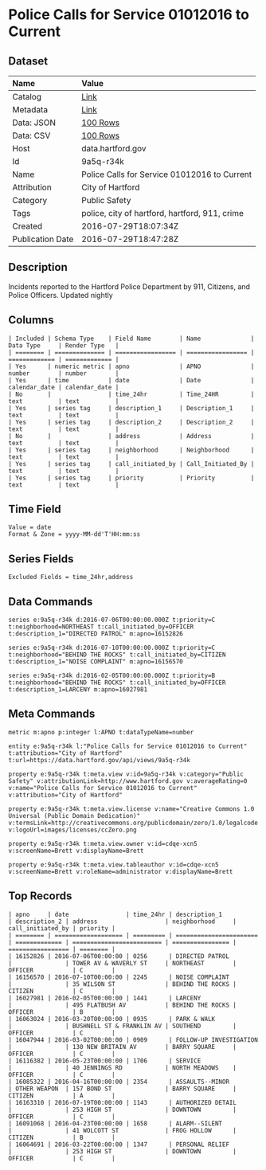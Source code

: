 # Police Calls for Service 01012016 to Current

## Dataset

| Name | Value |
| :--- | :---- |
| Catalog | [Link](https://catalog.data.gov/dataset/police-calls-for-service-01012016-to-current) |
| Metadata | [Link](https://data.hartford.gov/api/views/9a5q-r34k) |
| Data: JSON | [100 Rows](https://data.hartford.gov/api/views/9a5q-r34k/rows.json?max_rows=100) |
| Data: CSV | [100 Rows](https://data.hartford.gov/api/views/9a5q-r34k/rows.csv?max_rows=100) |
| Host | data.hartford.gov |
| Id | 9a5q-r34k |
| Name | Police Calls for Service 01012016 to Current |
| Attribution | City of Hartford |
| Category | Public Safety |
| Tags | police, city of hartford, hartford, 911, crime |
| Created | 2016-07-29T18:07:34Z |
| Publication Date | 2016-07-29T18:47:28Z |

## Description

Incidents reported to the Hartford Police Department by 911, Citizens, and Police Officers. Updated nightly

## Columns

```ls
| Included | Schema Type    | Field Name        | Name              | Data Type     | Render Type   |
| ======== | ============== | ================= | ================= | ============= | ============= |
| Yes      | numeric metric | apno              | APNO              | number        | number        |
| Yes      | time           | date              | Date              | calendar_date | calendar_date |
| No       |                | time_24hr         | Time_24HR         | text          | text          |
| Yes      | series tag     | description_1     | Description_1     | text          | text          |
| Yes      | series tag     | description_2     | Description_2     | text          | text          |
| No       |                | address           | Address           | text          | text          |
| Yes      | series tag     | neighborhood      | Neighborhood      | text          | text          |
| Yes      | series tag     | call_initiated_by | Call_Initiated_By | text          | text          |
| Yes      | series tag     | priority          | Priority          | text          | text          |
```

## Time Field

```ls
Value = date
Format & Zone = yyyy-MM-dd'T'HH:mm:ss
```

## Series Fields

```ls
Excluded Fields = time_24hr,address
```

## Data Commands

```ls
series e:9a5q-r34k d:2016-07-06T00:00:00.000Z t:priority=C t:neighborhood=NORTHEAST t:call_initiated_by=OFFICER t:description_1="DIRECTED PATROL" m:apno=16152826

series e:9a5q-r34k d:2016-07-10T00:00:00.000Z t:priority=C t:neighborhood="BEHIND THE ROCKS" t:call_initiated_by=CITIZEN t:description_1="NOISE COMPLAINT" m:apno=16156570

series e:9a5q-r34k d:2016-02-05T00:00:00.000Z t:priority=B t:neighborhood="BEHIND THE ROCKS" t:call_initiated_by=OFFICER t:description_1=LARCENY m:apno=16027981
```

## Meta Commands

```ls
metric m:apno p:integer l:APNO t:dataTypeName=number

entity e:9a5q-r34k l:"Police Calls for Service 01012016 to Current" t:attribution="City of Hartford" t:url=https://data.hartford.gov/api/views/9a5q-r34k

property e:9a5q-r34k t:meta.view v:id=9a5q-r34k v:category="Public Safety" v:attributionLink=http://www.hartford.gov v:averageRating=0 v:name="Police Calls for Service 01012016 to Current" v:attribution="City of Hartford"

property e:9a5q-r34k t:meta.view.license v:name="Creative Commons 1.0 Universal (Public Domain Dedication)" v:termsLink=http://creativecommons.org/publicdomain/zero/1.0/legalcode v:logoUrl=images/licenses/ccZero.png

property e:9a5q-r34k t:meta.view.owner v:id=cdqe-xcn5 v:screenName=Brett v:displayName=Brett

property e:9a5q-r34k t:meta.view.tableauthor v:id=cdqe-xcn5 v:screenName=Brett v:roleName=administrator v:displayName=Brett
```

## Top Records

```ls
| apno     | date                | time_24hr | description_1           | description_2 | address                   | neighborhood     | call_initiated_by | priority | 
| ======== | =================== | ========= | ======================= | ============= | ========================= | ================ | ================= | ======== | 
| 16152826 | 2016-07-06T00:00:00 | 0256      | DIRECTED PATROL         |               | TOWER AV & WAVERLY ST     | NORTHEAST        | OFFICER           | C        | 
| 16156570 | 2016-07-10T00:00:00 | 2245      | NOISE COMPLAINT         |               | 35 WILSON ST              | BEHIND THE ROCKS | CITIZEN           | C        | 
| 16027981 | 2016-02-05T00:00:00 | 1441      | LARCENY                 |               | 495 FLATBUSH AV           | BEHIND THE ROCKS | OFFICER           | B        | 
| 16063024 | 2016-03-20T00:00:00 | 0935      | PARK & WALK             |               | BUSHNELL ST & FRANKLIN AV | SOUTHEND         | OFFICER           | C        | 
| 16047944 | 2016-03-02T00:00:00 | 0909      | FOLLOW-UP INVESTIGATION |               | 130 NEW BRITAIN AV        | BARRY SQUARE     | OFFICER           | C        | 
| 16116382 | 2016-05-23T00:00:00 | 1706      | SERVICE                 |               | 40 JENNINGS RD            | NORTH MEADOWS    | OFFICER           | C        | 
| 16085322 | 2016-04-16T00:00:00 | 2354      | ASSAULTS--MINOR         | OTHER WEAPON  | 157 BOND ST               | BARRY SQUARE     | CITIZEN           | A        | 
| 16163310 | 2016-07-19T00:00:00 | 1143      | AUTHORIZED DETAIL       |               | 253 HIGH ST               | DOWNTOWN         | OFFICER           | C        | 
| 16091068 | 2016-04-23T00:00:00 | 1658      | ALARM--SILENT           |               | 41 WOLCOTT ST             | FROG HOLLOW      | CITIZEN           | B        | 
| 16064691 | 2016-03-22T00:00:00 | 1347      | PERSONAL RELIEF         |               | 253 HIGH ST               | DOWNTOWN         | OFFICER           | C        | 
```